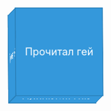 <html lang="en">
<head>
  <meta charset="UTF-8">
  <meta name="viewport" content="width=device-width, initial-scale=1.0">
  <style>
    body {
      display: flex;
      align-items: center;
      justify-content: center;
      height: 100vh;
      margin: 0;
    }

    #cube-container {
      perspective: 800px;
    }

    #cube {
      width: 200px;
      height: 200px;
      transform-style: preserve-3d;
      animation: rotateCube 5s infinite linear;
    }

    .face {
      position: absolute;
      width: 200px;
      height: 200px;
      background-color: #3498db;
      border: 2px solid #2980b9;
      line-height: 200px;
      font-size: 24px;
      color: #fff;
      text-align: center;
    }

    .face1 { transform: rotateY(0deg) translateZ(100px); }
    .face2 { transform: rotateY(90deg) translateZ(100px); }
    .face3 { transform: rotateY(180deg) translateZ(100px); }
    .face4 { transform: rotateY(-90deg) translateZ(100px); }
    .face5 { transform: rotateX(90deg) translateZ(100px); }
    .face6 { transform: rotateX(-90deg) translateZ(100px); }

    @keyframes rotateCube {
      from { transform: rotateY(0deg) rotateX(0deg); }
      to { transform: rotateY(360deg) rotateX(360deg); }
    }
  </style>
</head>
<body>

<div id="cube-container">
  <div id="cube">
    <div class="face face1">Прочитал гей</div>
    <div class="face face2">Прочитал гей</div>
    <div class="face face3">Прочитал гей</div>
    <div class="face face4">Прочитал гей</div>
    <div class="face face5">Прочитал гей</div>
    <div class="face face6">Прочитал гей</div>
  </div>
</div>

</body>
</html>
